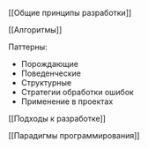 
[[Общие принципы разработки]]

[[Алгоритмы]]


Паттерны:
- Порождающие
- Поведенческие
- Структурные
- Стратегии обработки ошибок
- Применение в проектах

[[Подходы к разработке]]

[[Парадигмы программирования]]
